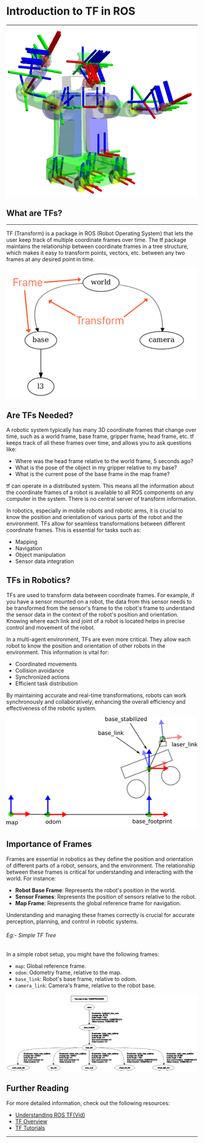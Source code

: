 # Introduction to TF in ROS
---
<p align="center">
    <img src="media/frames2.png" alt="Image" style="display: block; margin: 0 auto;">
</p>

## What are TFs?
---
TF (Transform) is a package in ROS (Robot Operating System) that lets the user keep track of multiple coordinate frames over time. The tf package maintains the relationship between coordinate frames in a tree structure, which makes it easy to transform points, vectors, etc. between any two frames at any desired point in time.

<p align="center">
    <img src="media/tfandframes.png" alt="Image" style="display: block; margin: 0 auto;">
</p>

## Are TFs Needed?

A robotic system typically has many 3D coordinate frames that change over time, such as a world frame, base frame, gripper frame, head frame, etc. tf keeps track of all these frames over time, and allows you to ask questions like:

- Where was the head frame relative to the world frame, 5 seconds ago?
- What is the pose of the object in my gripper relative to my base?
- What is the current pose of the base frame in the map frame? 

tf can operate in a distributed system. This means all the information about the coordinate frames of a robot is available to all ROS components on any computer in the system. There is no central server of transform information. 

In robotics, especially in mobile robots and robotic arms, it is crucial to know the position and orientation of various parts of the robot and the environment. TFs allow for seamless transformations between different coordinate frames. This is essential for tasks such as:

- Mapping
- Navigation
- Object manipulation
- Sensor data integration

## TFs in Robotics?

TFs are used to transform data between coordinate frames. For example, if you have a sensor mounted on a robot, the data from this sensor needs to be transformed from the sensor's frame to the robot's frame to understand the sensor data in the context of the robot's position and orientation. Knowing where each link and joint of a robot is located helps in precise control and movement of the robot.

In a multi-agent environment, TFs are even more critical. They allow each robot to know the position and orientation of other robots in the environment. This information is vital for:

- Coordinated movements
- Collision avoidance
- Synchronized actions
- Efficient task distribution

By maintaining accurate and real-time transformations, robots can work synchronously and collaboratively, enhancing the overall efficiency and effectiveness of the robotic system.

<p align="center">
    <img src="media/coordsystems_img.png" alt="Image" style="display: block; margin: 0 auto;">
</p>

## Importance of Frames

Frames are essential in robotics as they define the position and orientation of different parts of a robot, sensors, and the environment. The relationship between these frames is critical for understanding and interacting with the world. For instance:

- **Robot Base Frame**: Represents the robot's position in the world.
- **Sensor Frames**: Represents the position of sensors relative to the robot.
- **Map Frame**: Represents the global reference frame for navigation.

Understanding and managing these frames correctly is crucial for accurate perception, planning, and control in robotic systems.


###### Eg:- Simple TF Tree

In a simple robot setup, you might have the following frames:
- `map`: Global reference frame.
- `odom`: Odometry frame, relative to the map.
- `base_link`: Robot's base frame, relative to odom.
- `camera_link`: Camera's frame, relative to the robot base.

<p align="center">
    <img src="media/tftree.png" alt="Image" style="display: block; margin: 0 auto;">
</p>

## Further Reading

For more detailed information, check out the following resources:
- [Understanding ROS TF(Vid)](https://www.youtube.com/watch?v=_t4HZ8r_qFM)
- [TF Overview](http://wiki.ros.org/tf)
- [TF Tutorials](http://wiki.ros.org/tf/Tutorials)

---


